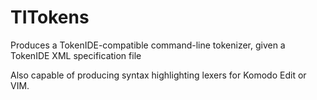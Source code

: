 TITokens
========

Produces a TokenIDE-compatible command-line tokenizer, given a TokenIDE XML specification file


Also capable of producing syntax highlighting lexers for Komodo Edit or VIM.

